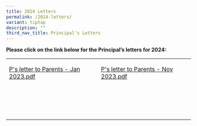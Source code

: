```yaml
---
title: 2024 Letters
permalink: /2024-letters/
variant: tiptap
description: ""
third_nav_title: Principal's Letters
---
```

<p><strong>Please click on the link below for the Principal’s letters for 2024:</strong></p><table><tbody><tr><td rowspan="1" colspan="1"><p><a href="https://drive.google.com/file/d/1uJRYWNaLLu70j25cUbxkTXRFs_FUBGZA/view?usp=drive_link" rel="noopener noreferrer nofollow" target="_blank">P's letter to Parents - Jan 2023.pdf</a></p></td><td rowspan="1" colspan="1"><p><a href="https://drive.google.com/file/d/1XtiWIbHMsKkywaeiTY1vZ8BejewF7aoV/view?usp=sharing" rel="noopener noreferrer nofollow" target="_blank">P's letter to Parents - Nov 2023.pdf</a></p></td></tr><tr><td rowspan="1" colspan="1"><p></p></td><td rowspan="1" colspan="1"><p></p></td></tr><tr><td rowspan="1" colspan="1"><p></p></td><td rowspan="1" colspan="1"><p></p></td></tr><tr><td rowspan="1" colspan="1"><p></p></td><td rowspan="1" colspan="1"><p></p></td></tr><tr><td rowspan="1" colspan="1"><p></p></td><td rowspan="1" colspan="1"><p></p></td></tr></tbody></table><p></p>